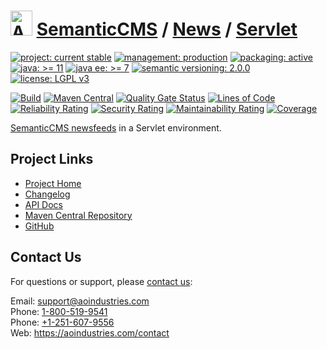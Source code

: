 # [<img src="ao-logo.png" alt="AO Logo" width="35" height="40">](https://github.com/ao-apps) [SemanticCMS](https://github.com/ao-apps/semanticcms) / [News](https://github.com/ao-apps/semanticcms-news) / [Servlet](https://github.com/ao-apps/semanticcms-news-servlet)

[![project: current stable](https://semanticcms.com/ao-badges/project-current-stable.svg)](https://aoindustries.com/life-cycle#project-current-stable)
[![management: production](https://semanticcms.com/ao-badges/management-production.svg)](https://aoindustries.com/life-cycle#management-production)
[![packaging: active](https://semanticcms.com/ao-badges/packaging-active.svg)](https://aoindustries.com/life-cycle#packaging-active)  
[![java: &gt;= 11](https://semanticcms.com/ao-badges/java-11.svg)](https://docs.oracle.com/en/java/javase/11/docs/api/)
[![java ee: &gt;= 7](https://semanticcms.com/ao-badges/javaee-7.svg)](https://docs.oracle.com/javaee/7/api/)
[![semantic versioning: 2.0.0](https://semanticcms.com/ao-badges/semver-2.0.0.svg)](http://semver.org/spec/v2.0.0.html)
[![license: LGPL v3](https://semanticcms.com/ao-badges/license-lgpl-3.0.svg)](https://www.gnu.org/licenses/lgpl-3.0)

[![Build](https://github.com/ao-apps/semanticcms-news-servlet/workflows/Build/badge.svg?branch=master)](https://github.com/ao-apps/semanticcms-news-servlet/actions?query=workflow%3ABuild)
[![Maven Central](https://maven-badges.herokuapp.com/maven-central/com.semanticcms/semanticcms-news-servlet/badge.svg)](https://maven-badges.herokuapp.com/maven-central/com.semanticcms/semanticcms-news-servlet)
[![Quality Gate Status](https://sonarcloud.io/api/project_badges/measure?branch=master&project=com.semanticcms%3Asemanticcms-news-servlet&metric=alert_status)](https://sonarcloud.io/dashboard?branch=master&id=com.semanticcms%3Asemanticcms-news-servlet)
[![Lines of Code](https://sonarcloud.io/api/project_badges/measure?branch=master&project=com.semanticcms%3Asemanticcms-news-servlet&metric=ncloc)](https://sonarcloud.io/component_measures?branch=master&id=com.semanticcms%3Asemanticcms-news-servlet&metric=ncloc)  
[![Reliability Rating](https://sonarcloud.io/api/project_badges/measure?branch=master&project=com.semanticcms%3Asemanticcms-news-servlet&metric=reliability_rating)](https://sonarcloud.io/component_measures?branch=master&id=com.semanticcms%3Asemanticcms-news-servlet&metric=Reliability)
[![Security Rating](https://sonarcloud.io/api/project_badges/measure?branch=master&project=com.semanticcms%3Asemanticcms-news-servlet&metric=security_rating)](https://sonarcloud.io/component_measures?branch=master&id=com.semanticcms%3Asemanticcms-news-servlet&metric=Security)
[![Maintainability Rating](https://sonarcloud.io/api/project_badges/measure?branch=master&project=com.semanticcms%3Asemanticcms-news-servlet&metric=sqale_rating)](https://sonarcloud.io/component_measures?branch=master&id=com.semanticcms%3Asemanticcms-news-servlet&metric=Maintainability)
[![Coverage](https://sonarcloud.io/api/project_badges/measure?branch=master&project=com.semanticcms%3Asemanticcms-news-servlet&metric=coverage)](https://sonarcloud.io/component_measures?branch=master&id=com.semanticcms%3Asemanticcms-news-servlet&metric=Coverage)

[SemanticCMS newsfeeds](https://github.com/ao-apps/semanticcms-news) in a Servlet environment.

## Project Links
* [Project Home](https://semanticcms.com/news/servlet/)
* [Changelog](https://semanticcms.com/news/servlet/changelog)
* [API Docs](https://semanticcms.com/news/servlet/apidocs/)
* [Maven Central Repository](https://search.maven.org/artifact/com.semanticcms/semanticcms-news-servlet)
* [GitHub](https://github.com/ao-apps/semanticcms-news-servlet)

## Contact Us
For questions or support, please [contact us](https://aoindustries.com/contact):

Email: [support@aoindustries.com](mailto:support@aoindustries.com)  
Phone: [1-800-519-9541](tel:1-800-519-9541)  
Phone: [+1-251-607-9556](tel:+1-251-607-9556)  
Web: https://aoindustries.com/contact
